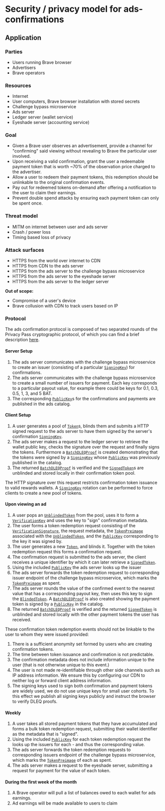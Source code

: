 # Security / privacy model for ads-confirmations

## Application

### Parties

* Users running Brave browser
* Advertisers
* Brave operators

### Resources

* Internet
* User computers, Brave browser installation with stored secrets
* Challenge bypass microservice
* Ads server
* Ledger server (wallet service)
* Eyeshade server (accounting service)

### Goal

* Given a Brave user observes an advertisement, provide a channel for "confirming" said viewing without revealing to Brave the particular user involved.
* Upon receiving a valid confirmation, grant the user a redeemable payment token that is worth ~70% of the observation price charged to the advertiser.
* Allow a user to redeem their payment tokens, this redemption should be unlinkable to the original confirmation events.
* Pay out for redeemed tokens on-demand after offering a notification to the user to claim their earnings.
* Prevent double spend attacks by ensuring each payment token can only be spent once.

### Threat model

* MITM on internet between user and ads server
* Crash / power loss
* Timing based loss of privacy

### Attack surfaces

* HTTPS from the world over internet to CDN
* HTTPS from CDN to the ads server
* HTTPS from the ads server to the challenge bypass microservice
* HTTPS from the ads server to the eyeshade server
* HTTPS from the ads server to the ledger server

**Out of scope:**

* Compromise of a user's device
* Brave collusion with CDN to track users based on IP

### Protocol

The ads confirmation protocol is composed of two separated rounds of the Privacy Pass cryptographic
protocol, of which you can find a brief description [here](https://docs.rs/challenge-bypass-ristretto/1.0.0-pre.0/challenge_bypass_ristretto/#cryptographic-protocol).

#### Server Setup

1. The ads server communicates with the challenge bypass microservice to create
   an issuer (consisting of a particular [`SigningKey`]) for confirmations.
1. The ads server communicates with the challenge bypass microservice to create
   a small number of issuers for payment. Each key corresponds to
   a particular payout value, for example there could be keys for 0.1, 0.3, 0.5, 1, 3, and 5 BAT.
1. The corresponding [`PublicKey`]s for the confirmations and payments
   are published in the ads catalog.

#### Client Setup

1. A user generates a pool of [`Token`]s, blinds them and submits a HTTP signed
   request to the ads server to have them signed by the server's confirmation
   [`SigningKey`].
1. The ads server makes a request to the ledger server to retrieve the wallet
   public key, checks the signature over the request and finally signs the
   tokens. Furthermore a [`BatchDLEQProof`] is created demonstrating that
   the tokens were signed by a [`SigningKey`] whose [`PublicKey`] was
   previously published in the catalog.
1. The returned [`BatchDLEQProof`] is verified and the [`SignedToken`]s are unblinded 
   and stored locally in their confirmation token pool.

The HTTP signature over this request restricts confirmation token issuance
to valid rewards wallets. A [`SigningKey`] rotation can be performed to force
clients to create a new pool of tokens.

#### Upon viewing an ad

1. A user pops an [`UnblindedToken`] from the pool, uses it
   to form a [`VerificationKey`] and uses the key to "sign" confirmation
   metadata.
1. The user forms a token redemption request consisting of the [`VerificationSignature`],
   the request metadata, the [`TokenPreimage`] associated with the [`UnblindedToken`], and
   the [`PublicKey`] corresponding to the key it was signed by.
1. The user generates a new [`Token`], and blinds it. Together with the token
   redemption request this forms a confirmation request.
1. The confirmation request is submitted to the ads server, the client 
   receives a unique identifier by which it can later retrieve a [`SignedToken`].
1. Using the included [`PublicKey`] the ads server looks up the issuer
1. The ads server forwards the token redemption request to corresponding issuer endpoint of
   the challenge bypass microservice, which marks the [`TokenPreimage`] as spent.
1. The ads server rounds the value of the confirmed event to the nearest value that
   has a corresponding payout key, then uses this key to sign the
   [`BlindedToken`]. A [`BatchDLEQProof`] is also created showing the payment token
   is signed by a [`PublicKey`] in the catalog.
1. The returned [`BatchDLEQProof`] is verified and the returned [`SignedToken`] is 
   unblinded and stored locally with the other payment tokens the user has received.

These confirmation token redemption events should not be linkable to the user to whom 
they were issued provided: 

1. There is a sufficient anonymity set formed by users who are creating confirmation tokens.
2. The time between token issuance and confirmation is not predictable.
3. The confirmation metadata does not include information unique to the user (that is not otherwise unique to this event.)
4. The user is not made re-identifiable through other side channels such as IP address information. We ensure this by configuring our CDN to neither log or forward client address information.
5. The signing keys used to sign both confirmation and payment tokens are widely used, we do not use unique keys for small user cohorts. To this effect we publish all signing keys publicly and instruct the browser to verify DLEQ proofs.

#### Weekly

1. A user takes all stored payment tokens that they have accumulated and forms
   a bulk token redemption request, submitting their wallet identifier as the 
   metadata that is "signed".
1. Using the included [`PublicKey`] for each token redemption request the looks
   up the issuers for each - and thus the corresponding value.
1. The ads server forwards the token redemption requests to corresponding issuers endpoint of
   the challenge bypass microservice, which marks the [`TokenPreimage`] of each as spent.
1. The ads server makes a request to the eyeshade server, submitting a
   request for payment for the value of each token.

#### During the first week of the month

1. A Brave operator will pull a list of balances owed to each wallet for ads
   earnings.
1. Ad earnings will be made available to users to claim

[`BlindedToken`]: https://docs.rs/challenge-bypass-ristretto/latest/challenge_bypass_ristretto/voprf/struct.UnblindedToken.html
[`SigningKey`]: https://docs.rs/challenge-bypass-ristretto/latest/challenge_bypass_ristretto/voprf/struct.SigningKey.html
[`PublicKey`]: https://docs.rs/challenge-bypass-ristretto/latest/challenge_bypass_ristretto/voprf/struct.PublicKey.html
[`Token`]: https://docs.rs/challenge-bypass-ristretto/latest/challenge_bypass_ristretto/voprf/struct.Token.html
[`SignedToken`]: https://docs.rs/challenge-bypass-ristretto/latest/challenge_bypass_ristretto/voprf/struct.SignedToken.html
[`UnblindedToken`]: https://docs.rs/challenge-bypass-ristretto/latest/challenge_bypass_ristretto/voprf/struct.UnblindedToken.html
[`VerificationKey`]: https://docs.rs/challenge-bypass-ristretto/latest/challenge_bypass_ristretto/voprf/struct.VerificationKey.html
[`VerificationSignature`]: https://docs.rs/challenge-bypass-ristretto/latest/challenge_bypass_ristretto/voprf/struct.VerificationSignature.html
[`TokenPreimage`]: https://docs.rs/challenge-bypass-ristretto/latest/challenge_bypass_ristretto/voprf/struct.TokenPreimage.html
[`BatchDLEQProof`]: https://docs.rs/challenge-bypass-ristretto/latest/challenge_bypass_ristretto/dleq/struct.BatchDLEQProof.html